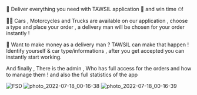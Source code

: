 🚨 Deliver everything you need with TAWSIL application 📱 and win time ⏱!

🚶‍♂️ Cars , Motorcycles and Trucks are available on our application , choose a type and place your order , a delivery man will be chosen for your order instantly !

🚗 Want to make money as a delivery man ? TAWSIL can make that happen ! Identify yourself & car type/informations , after you get accepted you can instantly start working.

And finally , There is the admin , Who has full access for the orders and how to manage them ! and also the full statistics of the app

![FSD](https://user-images.githubusercontent.com/72894430/194517492-a603284e-80cd-4da3-a42a-f80bb44688ac.jpg)
![photo_2022-07-18_00-16-38](https://user-images.githubusercontent.com/72894430/194517499-87f9677e-7dff-46f9-b512-28170a4f44b4.jpg)
![photo_2022-07-18_00-16-39](https://user-images.githubusercontent.com/72894430/194517506-c1f2e0b7-a38e-44eb-b6ed-6d3000ca2822.jpg)
